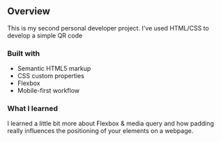 ## Overview
This is my second personal developer project. I've used HTML/CSS to develop a simple QR code 
### Built with

- Semantic HTML5 markup
- CSS custom properties
- Flexbox
- Mobile-first workflow

### What I learned
I learned a little bit more about Flexbox & media query and how padding really influences the positioning of your elements on a webpage.